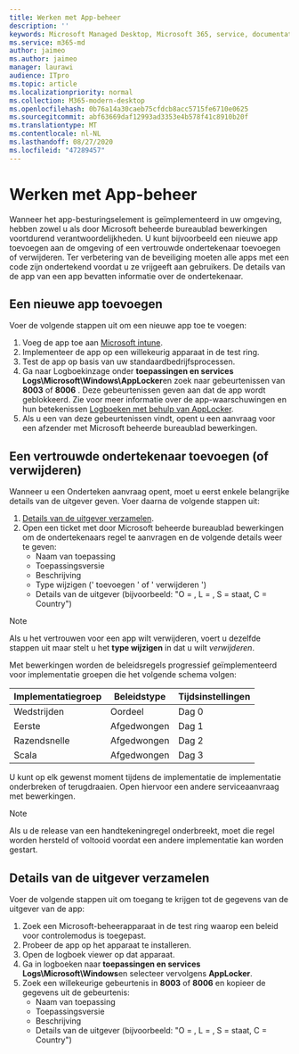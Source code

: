 ```yaml
---
title: Werken met App-beheer
description: ''
keywords: Microsoft Managed Desktop, Microsoft 365, service, documentatie
ms.service: m365-md
author: jaimeo
ms.author: jaimeo
manager: laurawi
audience: ITpro
ms.topic: article
ms.localizationpriority: normal
ms.collection: M365-modern-desktop
ms.openlocfilehash: 0b76a14a30caeb75cfdcb8acc5715fe6710e0625
ms.sourcegitcommit: abf63669daf12993ad3353e4b578f41c8910b20f
ms.translationtype: MT
ms.contentlocale: nl-NL
ms.lasthandoff: 08/27/2020
ms.locfileid: "47289457"
---
```

# <a name="work-with-app-control"></a>Werken met App-beheer

Wanneer het app-besturingselement is geïmplementeerd in uw omgeving, hebben zowel u als door Microsoft beheerde bureaublad bewerkingen voortdurend verantwoordelijkheden. U kunt bijvoorbeeld een nieuwe app toevoegen aan de omgeving of een vertrouwde ondertekenaar toevoegen of verwijderen. Ter verbetering van de beveiliging moeten alle apps met een code zijn ondertekend voordat u ze vrijgeeft aan gebruikers. De details van de app van een app bevatten informatie over de ondertekenaar.


## <a name="add-a-new-app"></a>Een nieuwe app toevoegen

Voer de volgende stappen uit om een nieuwe app toe te voegen:

1. Voeg de app toe aan [Microsoft intune](https://docs.microsoft.com/mem/intune/apps/apps-win32-app-management).
2. Implementeer de app op een willekeurig apparaat in de test ring. 
3. Test de app op basis van uw standaardbedrijfsprocessen. 
4. Ga naar Logboekinzage onder **toepassingen en services Logs\Microsoft\Windows\AppLocker**en zoek naar gebeurtenissen van **8003** of **8006** . Deze gebeurtenissen geven aan dat de app wordt geblokkeerd. Zie voor meer informatie over de app-waarschuwingen en hun betekenissen [Logboeken met behulp van AppLocker](https://docs.microsoft.com/windows/security/threat-protection/windows-defender-application-control/applocker/using-event-viewer-with-applocker).
5. Als u een van deze gebeurtenissen vindt, opent u een aanvraag voor een afzender met Microsoft beheerde bureaublad bewerkingen.

## <a name="add-or-remove-a-trusted-signer"></a>Een vertrouwde ondertekenaar toevoegen (of verwijderen)

Wanneer u een Onderteken aanvraag opent, moet u eerst enkele belangrijke details van de uitgever geven. Voer daarna de volgende stappen uit:

1. [Details van de uitgever verzamelen](#gather-publisher-details).
2. Open een ticket met door Microsoft beheerde bureaublad bewerkingen om de ondertekenaars regel te aanvragen en de volgende details weer te geven:  
    - Naam van toepassing 
    - Toepassingsversie 
    - Beschrijving 
    - Type wijzigen (' toevoegen ' of ' verwijderen ')  
    - Details van de uitgever (bijvoorbeeld: "O = <publisher name> , L = <location> , S = staat, C = Country") 

> [!NOTE]
> Als u het vertrouwen voor een app wilt verwijderen, voert u dezelfde stappen uit maar stelt u het **type wijzigen** in dat u wilt *verwijderen*.

Met bewerkingen worden de beleidsregels progressief geïmplementeerd voor implementatie groepen die het volgende schema volgen:


|Implementatiegroep  |Beleidstype  |Tijdsinstellingen  |
|---------|---------|---------|
|Wedstrijden     |  Oordeel       |  Dag 0       |
|Eerste     | Afgedwongen        | Dag 1        |
|Razendsnelle     | Afgedwongen        |  Dag 2       |
|Scala     | Afgedwongen        |  Dag 3       |


U kunt op elk gewenst moment tijdens de implementatie de implementatie onderbreken of terugdraaien. Open hiervoor een andere serviceaanvraag met bewerkingen.

> [!NOTE]
> Als u de release van een handtekeningregel onderbreekt, moet die regel worden hersteld of voltooid voordat een andere implementatie kan worden gestart.

## <a name="gather-publisher-details"></a>Details van de uitgever verzamelen

Voer de volgende stappen uit om toegang te krijgen tot de gegevens van de uitgever van de app:

1. Zoek een Microsoft-beheerapparaat in de test ring waarop een beleid voor controlemodus is toegepast. 
2. Probeer de app op het apparaat te installeren.
3. Open de logboek viewer op dat apparaat. 
4. Ga in logboeken naar **toepassingen en services Logs\Microsoft\Windows**en selecteer vervolgens **AppLocker**. 
5. Zoek een willekeurige gebeurtenis in **8003** of **8006** en kopieer de gegevens uit de gebeurtenis: 
    - Naam van toepassing 
    - Toepassingsversie 
    - Beschrijving 
    - Details van de uitgever (bijvoorbeeld: "O = <publisher name> , L = <location> , S = staat, C = Country") 
